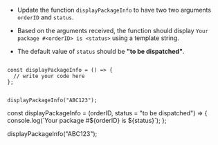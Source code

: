 - Update the function `displayPackageInfo`
  to have two two arguments
  `orderID` and `status`.

- Based on the arguments received,
  the function should display
  `Your package #<orderID> is <status>`
  using a template string.

- The default value of `status`
  should be **"to be dispatched"**.

<codeblock type="exercise" language="javascript" testMode="fixedInput">
<code>
const displayPackageInfo = () => {
  // write your code here
};

displayPackageInfo("ABC123");
</code>

<solution>
const displayPackageInfo = (orderID, status = "to be dispatched") => {
  console.log(`Your package #${orderID} is ${status}`);
};

displayPackageInfo("ABC123");
</solution>
</codeblock>
